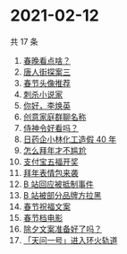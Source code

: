 # 2021-02-12

共 17 条

<!-- BEGIN ZHIHUSEARCH -->
<!-- 最后更新时间 Fri Feb 12 2021 16:18:29 GMT+0800 (CST) -->
1. [春晚看点啥？](https://www.zhihu.com/search?q=春晚)
1. [唐人街探案三](https://www.zhihu.com/search?q=唐探3)
1. [春节头像推荐](https://www.zhihu.com/search?q=新年头像)
1. [刺杀小说家](https://www.zhihu.com/search?q=刺杀小说家好看吗)
1. [你好，李焕英](https://www.zhihu.com/search?q=李焕英)
1. [创意家庭群聊名称](https://www.zhihu.com/search?q=家庭群聊名称)
1. [侍神令好看吗？](https://www.zhihu.com/search?q=侍神令好看吗)
1. [日药企小林化工造假 40 年](https://www.zhihu.com/search?q=小林化工)
1. [怎么拜年才不尴尬](https://www.zhihu.com/search?q=初一拜年)
1. [支付宝五福开奖](https://www.zhihu.com/search?q=支付宝五福)
1. [拜年表情包来袭](https://www.zhihu.com/search?q=拜年表情包)
1. [B 站回应被抵制事件](https://www.zhihu.com/search?q=b站回应)
1. [B 站被部分品牌方拉黑](https://www.zhihu.com/search?q=抵制b站)
1. [春节祝福文案](https://www.zhihu.com/search?q=春节祝福文案)
1. [春节档电影](https://www.zhihu.com/search?q=春节档电影)
1. [除夕文案准备好了吗？](https://www.zhihu.com/search?q=除夕文案)
1. [「天问一号」进入环火轨道](https://www.zhihu.com/search?q=天问一号)
<!-- END ZHIHUSEARCH -->
